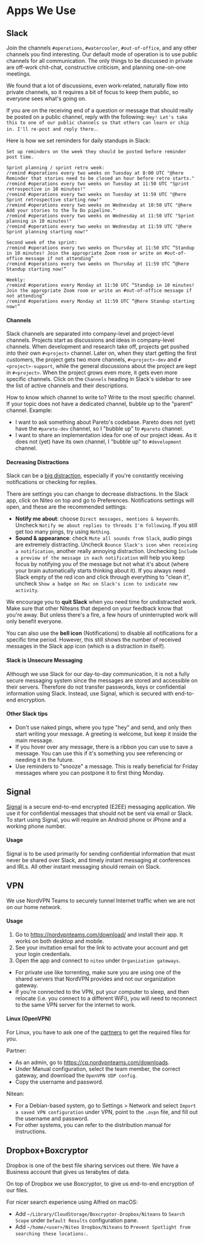 # Apps We Use

## Slack

Join the channels `#operations`, `#watercooler`, `#out-of-office`, and any other channels you find interesting. Our default mode of operation is to use public channels for all communication. The only things to be discussed in private are off-work chit-chat, constructive criticism, and planning one-on-one meetings.

We found that a lot of discussions, even work-related, naturally flow into private channels, so it requires a bit of focus to keep them public, so everyone sees what's going on.

If you are on the receiving end of a question or message that should really be posted on a public channel, reply with the following: `Hey! Let's take this to one of our public channels so that others can learn or chip in. I'll re-post and reply there.`.

Here is how we set reminders for daily standups in Slack:

```
Set up reminders on the week they should be posted before reminder post time.

Sprint planning / sprint retro week:
/remind #operations every two weeks on Tuesday at 8:00 UTC "@here Reminder that stories need to be closed an hour before retro starts."
/remind #operations every two weeks on Tuesday at 11:50 UTC "Sprint retrospective in 10 minutes!"
/remind #operations every two weeks on Tuesday at 11:59 UTC "@here Sprint retrospective starting now!"
/remind #operations every two weeks on Wednesday at 10:50 UTC "@here Add your stories to the To Do pipeline."
/remind #operations every two weeks on Wednesday at 11:50 UTC "Sprint planning in 10 minutes!"
/remind #operations every two weeks on Wednesday at 11:59 UTC "@here Sprint planning starting now!"

Second week of the sprint:
/remind #operations every two weeks on Thursday at 11:50 UTC “Standup in 10 minutes! Join the appropriate Zoom room or write an #out-of-office message if not attending”
/remind #operations every two weeks on Thursday at 11:59 UTC “@here Standup starting now!”

Weekly:
/remind #operations every Monday at 11:50 UTC “Standup in 10 minutes! Join the appropriate Zoom room or write an #out-of-office message if not attending”
/remind #operations every Monday at 11:59 UTC “@here Standup starting now!”
```

#### Channels

Slack channels are separated into company-level and project-level channels. Projects start as discussions and ideas in company-level channels. When development and research take off, projects get pushed into their own `#<project>` channel. Later on, when they start getting the first customers, the project gets two more channels, `#<project>-dev` and `#<project>-support`, while the general discussions about the project are kept in `#<project>`. When the project grows even more, it gets even more specific channels. Click on the `Channels` heading in Slack's sidebar to see the list of active channels and their descriptions.

How to know which channel to write to? Write to the most specific channel. If your topic does not have a dedicated channel, bubble up to the "parent" channel. Example:
* I want to ask something about Pareto's codebase. Pareto does not (yet) have the `#pareto-dev` channel, so I "bubble up" to `#pareto` channel.
* I want to share an implementation idea for one of our project ideas. As it does not (yet) have its own channel, I "bubble up" to `#development` channel.

#### Decreasing Distractions

Slack can be a [big distraction](https://m.signalvnoise.com/is-group-chat-making-you-sweat-744659addf7d), especially if you're constantly receiving notifications or checking for replies. 

There are settings you can change to decrease distractions. In the Slack app, click on Niteo on top and go to Preferences. Notifications settings will open, and these are the recommended settings:

- **Notify me about**: choose `Direct messages, mentions & keywords`. Uncheck `Notify me about replies to threads I'm following`. If you still get too many pings, try using `Nothing`. 
- **Sound & appearance**: check `Mute all sounds from Slack`, audio pings are extremely distracting. Uncheck `Bounce Slack's icon when receiving a notification`, another really annoying distraction. Unchecking `Include a preview of the message in each notification` will help you keep focus by notifying you of the message but not what it's about (where your brain automatically starts thinking about it). If you always need Slack empty of the red icon and click through everything to "clean it", uncheck `Show a badge on Mac on Slack's icon to indicate new activity`. 

We encourage you to **quit Slack** when you need time for undistracted work. Make sure that other Niteans that depend on your feedback know that you're away. But unless there's a fire, a few hours of uninterrupted work will only benefit everyone. 

You can also use the **bell icon** (Notifications) to disable all notifications for a specific time period. However, this still shows the number of received messages in the Slack app icon (which is a distraction in itself).


#### Slack is Unsecure Messaging

Although we use Slack for our day-to-day communication, it is not a fully secure messaging system since the messages are stored and accessible on their servers. Therefore do not transfer passwords, keys or confidential information using Slack. Instead, use Signal, which is secured with end-to-end encryption.

#### Other Slack tips

- Don't use naked pings, where you type "hey" and send, and only then start writing your message. A greeting is welcome, but keep it inside the main message.
- If you hover over any message, there is a ribbon you can use to save a message. You can use this if it's something you see referencing or needing it in the future.
- Use reminders to "snooze" a message. This is really beneficial for Friday messages where you can postpone it to first thing Monday.

## Signal

[Signal](https://signal.org/) is a secure end-to-end encrypted (E2EE) messaging application. We use it for confidential messages that should not be sent via email or Slack. To start using Signal, you will require an Android phone or iPhone and a working phone number.

#### Usage

Signal is to be used primarily for sending confidential information that must never be shared over Slack, and timely instant messaging at conferences and IRLs. All other instant messaging should remain on Slack.

## VPN

We use NordVPN Teams to securely tunnel Internet traffic when we are not on our home network.

#### Usage

1. Go to https://nordvpnteams.com/download/ and install their app. It works on both desktop and mobile.
1. See your invitation email for the link to activate your account and get your login credentials.
1. Open the app and connect to `niteo` under `Organization gateways`.
- For private use like torrenting, make sure you are using one of the shared servers that NordVPN provides and not our organization gateway.
- If you're connected to the VPN, put your computer to sleep, and then relocate (i.e. you connect to a different WiFi), you will need to reconnect to the same VPN server for the internet to work.

#### Linux (OpenVPN)
For Linux, you have to ask one of the [partners](https://github.com/orgs/teamniteo/teams/partners) to get the required files for you.

Partner:
  - As an admin, go to https://cp.nordvpnteams.com/downloads.
  - Under Manual configuration, select the team member, the correct gateway, and download the `OpenVPN UDP config`.
  - Copy the username and password.

Nitean:
  - For a Debian-based system, go to Settings > Network and select `Import a saved VPN configuration` under VPN, point to the `.ovpn` file, and fill out the username and password.
  - For other systems, you can refer to the distribution manual for instructions.

## Dropbox+Boxcryptor

Dropbox is one of the best file sharing services out there. We have a Business account that gives us terabytes of data.

On top of Dropbox we use Boxcryptor, to give us end-to-end encryption of our files.

For nicer search experience using Alfred on macOS:
  * Add `~/Library/CloudStorage/Boxcryptor-Dropbox/Niteans` to `Search Scope` under `Default Results` configuration pane. 
  * Add `~/home/<user>/Niteo Dropbox/Niteans` to `Prevent Spotlight from searching these locations:`.

